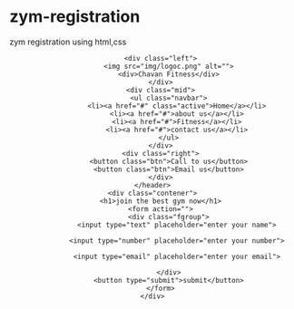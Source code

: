 # zym-registration
zym registration using html,css
<!DOCTYPE html>
<html lang="en">

<head>
    <meta charset="UTF-8">
    <meta http-equiv="X-UA-Compatible" content="IE=edge">
    <meta name="viewport" content="width=device-width, initial-scale=1.0">
    <title>chavan fitness</title>
    <link rel="stylesheet" href="css\index.css">
</head>

<body>
    <header class="header">

        <div class="left">
            <img src="img/logoc.png" alt="">
            <div>Chavan Fitness</div>
        </div>
        <div class="mid">
            <ul class="navbar">
                <li><a href="#" class="active">Home</a></li>
                <li><a href="#">about us</a></li>
                <li><a href="#">Fitness</a></li>
                <li><a href="#">contact us</a></li>
            </ul>
        </div>
        <div class="right">
            <button class="btn">Call to us</button>
            <button class="btn">Email us</button>
        </div>
    </header>
    <div class="contener">
        <h1>join the best gym now</h1>
        <form action="">
            <div class="fgroup">
                <input type="text" placeholder="enter your name">

                <input type="number" placeholder="enter your number">

                <input type="email" placeholder="enter your email">

            </div>
            <button type="submit">submit</button>
        </form>
    </div>
</body>

</html>
